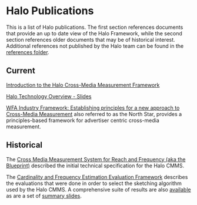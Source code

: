# Halo Publications

This is a list of Halo publications. The first section references documents that
provide an up to date view of the Halo Framework, while the second section
references older documents that may be of historical interest. Additional
references not published by the Halo team can be found in the
[references folder](../references).

## Current

[Introduction to the Halo Cross-Media Measurement Framework](The-Halo-Cross-Media-Measurement-Framework.pdf)

[Halo Technology Overview - Slides](Halo-Technology-Overview.pdf)

[WFA Industry Framework: Establishing principles for a new approach to
Cross-Media
Measurement](https://wfanet.org/l/library/download/urn:uuid:ea16e189-7592-416e-be8e-063bd674de9e/wfa+industry+framework+for+xmm.pdf)
also referred to as the North Star, provides a principles-based framework for
advertiser centric cross-media measurement.

## Historical

The
[Cross Media Measurement System for Reach and Frequency (aka the Blueprint)](./Cross-Media-Measurement-System-For-Reach-And-Frequency.pdf)
described the initial technical specification for the Halo CMMS.

The
[Cardinality and Frequency Estimation Evaluation Framework](./prfe_evaluation_framework/README.md)
describes the evaluations that were done in order to select the sketching
algorithm used by the Halo CMMS. A comprehensive suite of results are also
[available](./prfe_evaluation_framework_results/README.md) as are a set of
[summary slides](./Private-Cross-Media-Reach-and-Frequency-Estimator-Evaluation.pdf).
